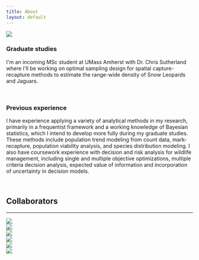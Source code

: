 ```yaml
---
title: About
layout: default
---
```


<div class="row content-row">
<div class="col-12 col-sm-3">
    <img src="{{ site.baseurl }}/images/utah.jpg">
</div>
<div class="col-12 col-sm-9">
    <h3>Graduate studies</h3>
    <p>I'm an incoming MSc student at UMass Amherst with Dr. Chris Sutherland where I'll be working on optimal sampling design for spatial capture-recapture methods to estimate the range-wide density of Snow Leopards and Jaguars.</p>
    <br>
    <h3>Previous experience</h3>
    <p>I have experience applying a variety of analytical methods in my research, primarily in a frequentist framework and a working knowledge of Bayesian statistics, which I intend to develop more fully during my graduate studies. These methods include population trend modeling from count data, mark-recapture, population viability analysis, and species distribution modeling. I also have coursework experience with decision and risk analysis for wildlife management, including single and multiple objective optimizations, multiple criteria decision analysis, expected value of information and incorporation of uncertainty in decision models.</p>
</div>
</div>
<br>    
<h2>Collaborators</h2>
<hr>
<div class="row justify-content-md-center">
    <div class="col-2">
        <a href = "http://gpls.cns.umass.edu/oeb" target="_blank">
            <img src="{{ site.baseurl }}/images/collabs/UMass.png">
        </a>
      </div>
    <div class="col-2">
        <a href = "https://institute.sandiegozoo.org/population-sustainability" target="_blank">
            <img src="{{ site.baseurl }}/images/collabs/SDZ.png">
        </a>
      </div>
    <div class="col-2">
        <a href = "https://dnr.cals.cornell.edu/" target="_blank">
            <img src="{{ site.baseurl }}/images/collabs/Cornell.png">
        </a>
      </div>
    <div class="col-2">
        <a href = "https://www.mass.gov/orgs/division-of-fisheries-and-wildlife" target="_blank">
            <img src="{{ site.baseurl }}/images/collabs/MassWildlife.png">
        </a>
      </div>
    <div class="col-2">
        <a href = "https://www.birds.cornell.edu/home/" target="_blank">
            <img src="{{ site.baseurl }}/images/collabs/CLO.png">
        </a>
      </div>
    <div class="col-2">
        <a href = "https://www.massaudubon.org/our-conservation-work/wildlife-research-conservation" target="_blank">
            <img src="{{ site.baseurl }}/images/collabs/MassAudubon.png">
        </a>
      </div>
</div>
